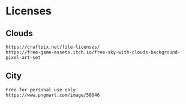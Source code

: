 # Licenses

## Clouds 

    https://craftpix.net/file-licenses/ 
    https://free-game-assets.itch.io/free-sky-with-clouds-background-pixel-art-set

## City
    
    Free for personal use only
    https://www.pngmart.com/image/58046
